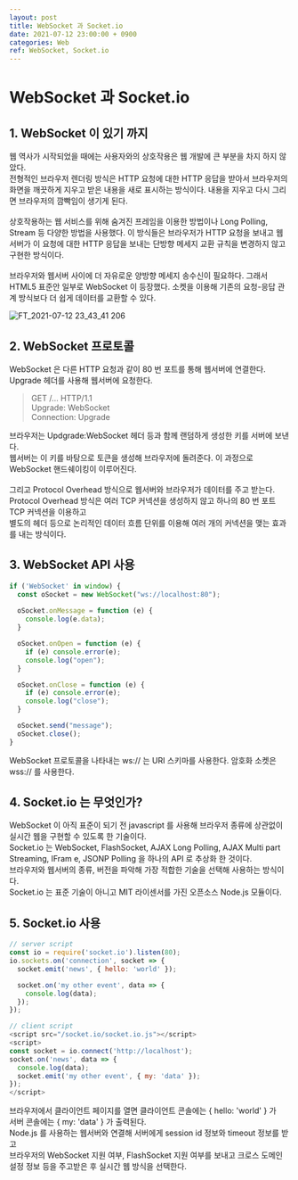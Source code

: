```yaml
---
layout: post
title: WebSocket 과 Socket.io
date: 2021-07-12 23:00:00 + 0900
categories: Web
ref: WebSocket, Socket.io
---
```


# WebSocket 과 Socket.io

## 1. WebSocket 이 있기 까지
웹 역사가 시작되었을 때에는 사용자와의 상호작용은 웹 개발에 큰 부분을 차지 하지 않았다.   
전형적인 브라우저 렌더링 방식은 HTTP 요청에 대한 HTTP 응답을 받아서 브라우저의 화면을 깨끗하게 지우고 받은 내용을 새로 표시하는 방식이다. 내용을 지우고 다시 그리면 브라우저의 깜빡임이 생기게 된다.   
<br/>
상호작용하는 웹 서비스를 위해 숨겨진 프레임을 이용한 방법이나 Long Polling, Stream 등 다양한 방법을 사용했다. 이 방식들은 브라우저가 HTTP 요청을 보내고 웹서버가 이 요청에 대한 HTTP 응답을 보내는 단방향 메세지 교환 규칙을 변경하지 않고 구현한 방식이다.    
<br/>
브라우저와 웹서버 사이에 더 자유로운 양방향 메세지 송수신이 필요하다. 그래서 HTML5 표준안 일부로 WebSocket 이 등장했다. 소켓을 이용해 기존의 요청-응답 관계 방식보다 더 쉽게 데이터를 교환할 수 있다.   

![FT_2021-07-12 23_43_41 206](https://user-images.githubusercontent.com/13375810/125307566-206dba80-e36b-11eb-8567-180004159aff.png)
<br/>

## 2. WebSocket 프로토콜
WebSocket 은 다른 HTTP 요청과 같이 80 번 포트를 통해 웹서버에 연결한다. Upgrade 헤더를 사용해 웹서버에 요청한다.    
> GET /... HTTP/1.1   
> Upgrade: WebSocket   
> Connection: Upgrade   

브라우저는 Updgrade:WebSocket 헤더 등과 함께 랜덤하게 생성한 키를 서버에 보낸다.   
웹서버는 이 키를 바탕으로 토큰을 생성해 브라우저에 돌려준다. 이 과정으로 WebSocket 핸드쉐이킹이 이루어진다.   
<br/>
그리고 Protocol Overhead 방식으로 웹서버와 브라우저가 데이터를 주고 받는다.   
Protocol Overhead 방식은 여러 TCP 커넥션을 생성하지 않고 하나의 80 번 포트 TCP 커넥션을 이용하고   
별도의 헤더 등으로 논리적인 데이터 흐름 단위를 이용해 여러 개의 커넥션을 맺는 효과를 내는 방식이다.   

## 3. WebSocket API 사용
```javascript
if ('WebSocket' in window) {
  const oSocket = new WebSocket("ws://localhost:80");
  
  oSocket.onMessage = function (e) {
    console.log(e.data);
  }

  oSocket.onOpen = function (e) {
    if (e) console.error(e);
    console.log("open");
  }

  oSocket.onClose = function (e) {
    if (e) console.error(e);
    console.log("close");
  }

  oSocket.send("message");
  oSocket.close();
}
```

WebSocket 프로토콜을 나타내는 ws:// 는 URI 스키마를 사용한다. 암호화 소켓은 wss:// 를 사용한다.   

## 4. Socket.io 는 무엇인가?
WebSocket 이 아직 표준이 되기 전 javascript 를 사용해 브라우저 종류에 상관없이 실시간 웹을 구현할 수 있도록 한 기술이다.   
Socket.io 는 WebSocket, FlashSocket, AJAX Long Polling, AJAX Multi part Streaming, IFram e, JSONP Polling 을 하나의 API 로 추상화 한 것이다.   
브라우저와 웹서버의 종류, 버전을 파악해 가장 적합한 기술을 선택해 사용하는 방식이다.   
Socket.io 는 표준 기술이 아니고 MIT 라이센서를 가진 오픈소스 Node.js 모듈이다.   
## 5. Socket.io 사용
```javascript
// server script
const io = require('socket.io').listen(80);
io.sockets.on('connection', socket => {
  socket.emit('news', { hello: 'world' });

  socket.on('my other event', data => {
    console.log(data);
  });
});
```

```javascript
// client script
<script src="/socket.io/socket.io.js"></script>
<script>
const socket = io.connect('http://localhost');
socket.on('news', data => {
  console.log(data);
  socket.emit('my other event', { my: 'data' });
});
</script>
```
브라우저에서 클라이언트 페이지를 열면 클라이언트 콘솔에는 { hello: 'world' } 가   
서버 콘솔에는 { my: 'data' } 가 출력된다.   
Node.js 를 사용하는 웹서버와 연결해 서버에게 session id 정보와 timeout 정보를 받고   
브라우저의 WebSocket 지원 여부, FlashSocket 지원 여부를 보내고 크로스 도메인 설정 정보 등을 주고받은 후 실시간 웹 방식을 선택한다.   
